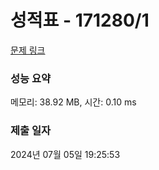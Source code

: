 # 성적표 - 171280/1 

[문제 링크](https://level.goorm.io/exam/171280/%EC%84%B1%EC%A0%81%ED%91%9C/quiz/1) 

### 성능 요약

메모리: 38.92 MB, 시간: 0.10 ms

### 제출 일자

2024년 07월 05일 19:25:53


